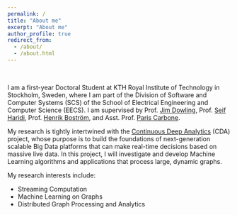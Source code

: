 ```yaml
---
permalink: /
title: "About me"
excerpt: "About me"
author_profile: true
redirect_from: 
  - /about/
  - /about.html
---
```

<br>

I am a first-year Doctoral Student at KTH Royal Institute of Technology in Stockholm, Sweden, where I am part of the Division of Software and Computer Systems (SCS) of the School of Electrical Engineering and Computer Science (EECS). I am supervised by Prof. [Jim Dowling](https://www.kth.se/profile/jdowling), Prof. [Seif Haridi](https://www.kth.se/profile/haridi), Prof. [Henrik Boström](https://www.kth.se/profile/henbos), and Asst. Prof. [Paris Carbone](https://www.kth.se/profile/parisc).

My research is tightly intertwined with the [Continuous Deep Analytics](https://cda-group.github.io/) (CDA) project, whose purpose is to build the foundations of next-generation scalable Big Data platforms that can make real-time decisions based on massive live data. In this project, I will investigate and develop Machine Learning algorithms and applications that process large, dynamic graphs.

My research interests include:
- Streaming Computation
- Machine Learning on Graphs
- Distributed Graph Processing and Analytics